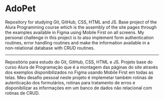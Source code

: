 # AdoPet
Repository for studying Git, GitHub, CSS, HTML and JS.
Base project of the Alura Programming course which is the assembly of the site pages through the examples available in Figma using Mobile First on all screens.
My personal challenge in this project is to also implement form authentication routines, error handling routines and make the information available in a non-relational database with CRUD routines.
<hr>
Repositório para estudo do Git, GitHub, CSS, HTML e JS.
Projeto base do curso Alura de Programação que é a montagem das páginas do site através dos exemplos disponibilizados no Figma usando Mobile First em todas as telas.
Meu desafio pessoal neste projeto é implemetar também rotinas de autenticação dos formulários, rotinas para tratamento de erros e disponibilizar as informações em um banco de dados não relacional com rotinas de CRUD.


